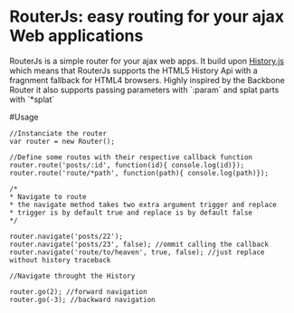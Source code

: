 # RouterJs: easy routing for your ajax Web applications

RouterJs is a simple router for your ajax web apps. It build upon [History.js](https://github.com/balupton/History.js/) which means that RouterJs supports the HTML5 History Api with a fragnment fallback for HTML4 browsers. Highly inspired by the Backbone Router it also supports passing parameters with ´:param´ and splat parts with ´*splat´

#Usage

	//Instanciate the router
	var router = new Router();

	//Define some routes with their respective callback function
	router.route('posts/:id', function(id){ console.log(id)});
	router.route('route/*path', function(path){ console.log(path)});

	/* 
	* Navigate to route
	* the navigate method takes two extra argument trigger and replace
	* trigger is by default true and replace is by default false
	*/

	router.navigate('posts/22');
	router.navigate('posts/23', false); //ommit calling the callback
	router.navigate('route/to/heaven', true, false); //just replace without history traceback

	//Navigate throught the History

	router.go(2); //forward navigation
	router.go(-3); //backward navigation
